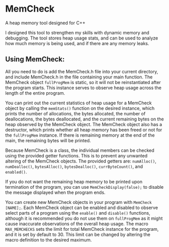 # MemCheck
A heap memory tool designed for C++

I designed this tool to strengthen my skills with dynamic memory and debugging. The tool stores heap usage stats, and can be used to analyze how much memory is being used, and if there are any memory leaks. 

## Using MemCheck:

All you need to do is add the MemCheck.h file into your current directory, and include MemCheck.h in the file containing your main function. The MemCheck object ```fullProgMem``` is static, so it will not be reinstantiated after the program starts. This instance serves to observe heap usage across the length of the entire program.

You can print out the current statistics of heap usage for a MemCheck object by calling the ```memStats()``` function on the desired instance, which prints the number of allocations, the bytes allocated, the number of deallocations, the bytes deallocated, and the current remaining bytes on the heap observed by the MemCheck object. The MemCheck object also has a destructor, which prints whether all heap memory has been freed or not for the ```fullProgMem``` instance. If there is remaining memory at the end of the main, the remaining bytes will be printed. 

Because MemCheck is a class, the individual members can be checked using the provided getter functions. This is to prevent any unwanted altering of the MemCheck objects. The provided getters are: ```numAlloc()```, ```numDealloc()```, ```bytesAlloc()```, ```bytesDealloc()```, ```currByteCount()```, and ```enabled()```.

If you do not want the remaining heap memory to be printed upon termination of the program, you can use ```MemCheckDisplay(false);``` to disable the message displayed when the program ends.

You can create new MemCheck objects in your program with ```MemCheck [NAME];```. Each MemCheck object can be enabled and disabled to observe select parts of a program using the ```enable()``` and ```disable()``` functions, although it is recommended you do not use them on ```fullProgMem``` as it might cause inaccurate observations of the overall heap usage. The macro ```MAX_MEMCHECKS``` sets the limit for total MemCheck instance for the program, and it is set by default to 30. This limit can be changed by altering the macro definition to the desired maximum.
